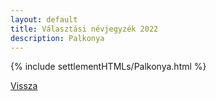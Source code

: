 ```yaml
---
layout: default
title: Választási névjegyzék 2022
description: Palkonya
---
```


{% include settlementHTMLs/Palkonya.html %}

[Vissza](../)